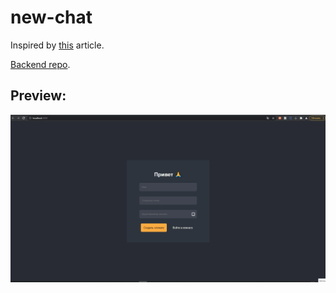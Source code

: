 # new-chat

Inspired by [this](https://medium.com/analytics-vidhya/how-to-build-a-real-time-chat-web-app-using-node-reactjs-socket-io-having-e2e-encryption-18fbbde8a190) article.

[Backend repo](https://github.com/juuleeh/new-chat-backend).

## Preview:
<img src="preview.gif"></img>
